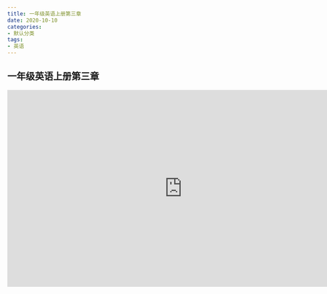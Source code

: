 ```yaml
---
title: 一年级英语上册第三章
date: 2020-10-10
categories:
- 默认分类
tags:
- 英语
---
```



## 一年级英语上册第三章

<iframe 
    height=450 
    width=800 
    src="https://cdn.jsdelivr.net/gh/qinghongjiao/cdn/school/1-1-3.mp4" 
    frameborder=0 
    allowfullscreen>
</iframe>


